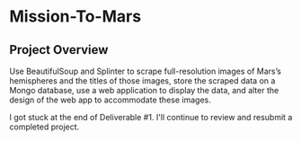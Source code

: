 # Mission-To-Mars

## Project Overview
  Use BeautifulSoup and Splinter to scrape full-resolution images of Mars’s hemispheres and the titles of those images, store the scraped data on a Mongo database, use a web application to display the data, and alter the design of the web app to accommodate these images.

I got stuck at the end of Deliverable #1.  I'll continue to review and resubmit a completed project.
